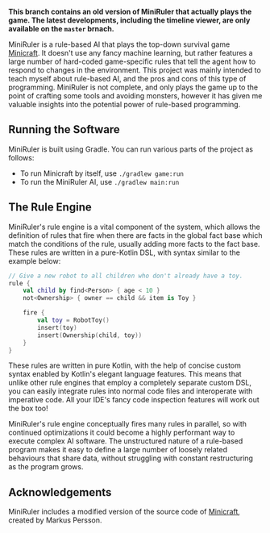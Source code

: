**This branch contains an old version of MiniRuler that actually plays the game. The latest developments, including the timeline viewer, are only available on the `master` brnach.**

MiniRuler is a rule-based AI that plays the top-down survival game [Minicraft](https://en.wikipedia.org/wiki/Minicraft).
It doesn't use any fancy machine learning, but rather features a large number of
hard-coded game-specific rules that tell the agent how to respond to changes in
the environment. This project was mainly intended to teach myself about rule-based
AI, and the pros and cons of this type of programming. MiniRuler is not complete,
and only plays the game up to the point of crafting some tools and avoiding monsters, however it has given me valuable insights into the potential power of rule-based programming.

## Running the Software

MiniRuler is built using Gradle. You can run various parts of the project as follows:
* To run Minicraft by itself, use `./gradlew game:run`
* To run the MiniRuler AI, use `./gradlew main:run`

## The Rule Engine

MiniRuler's rule engine is a vital component of the system, which allows the definition of rules that fire when there are facts in the global fact base which match the conditions of the rule, usually adding more facts to the fact base. These rules are written in a pure-Kotlin DSL, with syntax similar to the example below:

```kotlin
// Give a new robot to all children who don't already have a toy.
rule {
    val child by find<Person> { age < 10 }
    not<Ownership> { owner == child && item is Toy }

    fire {
        val toy = RobotToy()
        insert(toy)
        insert(Ownership(child, toy))
    }
}
```

These rules are written in pure Kotlin, with the help of concise custom syntax enabled by Kotlin's elegant language features. This means that unlike other rule engines that employ a completely separate custom DSL, you can easily integrate rules into normal code files and interoperate with imperative code. All your IDE's fancy code inspection features will work out the box too!

MiniRuler's rule engine conceptually fires many rules in parallel, so with continued optimizations it could become a highly performant way to execute complex AI software. The unstructured nature of a rule-based program makes it easy to define a large number of loosely related behaviours that share data, without struggling with constant restructuring as the program grows.

## Acknowledgements

MiniRuler includes a modified version of the source code of [Minicraft](https://en.wikipedia.org/wiki/Minicraft), created by Markus Persson.